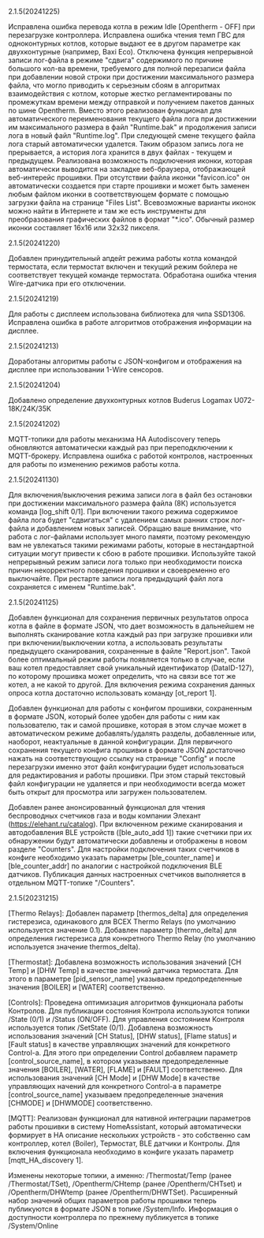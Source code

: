 2.1.5(20241225)

Исправлена ошибка перевода котла в режим Idle [Opentherm - OFF] при перезагрузке контроллера. Исправлена ошибка чтения темп ГВС для одноконтурных котлов, которые выдают ее в другом параметре как двухконтурные (например, Baxi Eco). Отключена функция непрерывной записи лог-файла в режиме "сдвига" содержимого по причине большого кол-ва времени, требуемого для полной перезаписи файла при добавлении новой строки при достижении максимального размера файла, что могло приводить к серьезным сбоям в алгоритмах взаимодействия с котлом, которые жестко регламентированы по промежуткам времени между отправкой и получением пакетов данных по шине Opentherm. Вместо этого реализован функционал для автоматического переименования текущего файла лога при достижении им максимального размера в файл "Runtime.bak" и продолжения записи лога в новый файл "Runtime.log". При следующей смене текущего файла лога старый автоматически удалется. Таким образом запись лога не прерывается, а история лога хранится в двух файлах - текущем и предыдущем. Реализована возможность подключения иконки, которая автоматически выводится на закладке веб-браузера, отображающей веб-интерейс прошивки. При отсутствии файла иконки "favicon.ico" он автоматически создается при старте прошивки и может быть заменен любым файлом иконки в соответствующем формате с помощью загрузки файла на странице "Files List". Всевозможные варианты иконок можно найти в Интернете и там же есть инструменты для преобразования графических файлов в формат "*.ico". Обычный размер иконки составляет 16х16 или 32х32 пикселя.

2.1.5(20241220)

Добавлен принудительный апдейт режима работы котла командой термостата, если термостат включен и текущий режим бойлера не соответствует текущей команде термостата. Обработана ошибка чтения Wire-датчика при его отключении.

2.1.5(20241219)

Для работы с дисплеем использована библиотека для чипа SSD1306. Исправлена ошибка в работе алгоритмов отображения информации на дисплее.

2.1.5(20241213)

Доработаны алгоритмы работы с JSON-конфигом и отображения на дисплее при использовании 1-Wire сенсоров.

2.1.5(20241204)

Добавлено определение двухконтурных котлов Buderus Logamax U072-18K/24K/35K
	
2.1.5(20241202)

MQTT-топики для работы механизма HA Autodiscovery теперь обновляются автоматически каждый раз при переподключении к MQTT-брокеру. Исправлена ошибка с работой контролов, настроенных для работы по изменению режимов работы котла.

2.1.5(20241130)

Для включения/выключения режима записи лога в файл без остановки при достижении максимального размера файла (8К) используется команда [log_shift 0/1]. При включении такого режима содержимое файла лога будет "сдвигаться" с удалением самых ранних строк лог-файла и добавлением новых записей. Обращаю ваше внимание, что работа с лог-файлами использует много памяти, поэтому рекомендую вам не увлекаться такими режимами работы, которые в нестандартной ситуации могут привести к сбою в работе прошивки. Используйте такой непрерывный режим записи лога только при необходимости поиска причин некорректного поведения прошивки и своевременно его выключайте. При рестарте записи лога предыдущий файл лога сохраняется с именем "Runtime.bak".

2.1.5(20241125)

Добавлен функционал для сохранения первичных результатов опроса котла в файле в формате JSON, что дает возможность в дальнейшем не выполнять сканирование котла каждый раз при загрузке прошивки или при включении/выключении котла, а использовать результаты предыдущего сканирования, сохраненные в файле "Report.json". Такой более оптимальный режим работы появляется только в случае, если ваш котел предоставляет свой уникальный идентификатор (DataID-127), по которому прошивка может определить, что на связи все тот же котел, а не какой то другой. Для включения режима сохранения данных опроса котла достаточно использовать команду [ot_report 1].

Добавлен функционал для работы с конфигом прошивки, сохраненным в формате JSON, который более удобен для работы с ним как пользователю, так и самой прошивке, которая в этом случае может в автоматическом режиме добавлять/удалять разделы, добавленные или, наоборот, неактуальные в данной конфигурации. Для первичного сохранения текущего конфига прошивки в формате JSON достаточно нажать на соответствующую ссылку на странице "Config" и после перезагрузки именно этот файл конфигурации будет использоваться для редактирования и работы прошивки. При этом старый текстовый файл конфигурации не удаляется и при необходимости всегда может быть открыт для просмотра или загружен пользователем.

Добавлен ранее анонсированный функционал для чтения беспроводных счетчиков газа и воды компании Элехант (https://elehant.ru/catalog). При включенном режиме сканирования и автодобавления BLE устройств ([ble_auto_add 1]) такие счетчики при их обнаружении будут автоматически добавлены и отображены в новом разделе "Counters". Для настройки подключения таких счетчиков в конфиге необходимо указать параметры [ble_counter_name] и [ble_counter_addr] по аналогии с настройкой подключения BLE датчиков. Публикация данных настроенных счетчиков выполняется в отдельном MQTT-топике "/Counters".

2.1.5(20231215)

[Thermo Relays]:
Добавлен параметр [thermos_delta] для определения гистерезиса, одинакового для ВСЕХ Thermo Relays (по умолчанию используется значение 0.1). Добавлен параметр [thermo_delta] для определения гистерезиса для конкретного Thermo Relay (по умолчанию используется значение thermos_delta).

[Thermostat]:
Добавлена возможность использования значений [CH Temp] и [DHW Temp] в качестве значений датчика термостата. Для этого в 
параметре [pid_sensor_name] указываем предопределенные значения [BOILER] и [WATER] соответственно.

[Controls]:
Проведена оптимизация алгоритмов функционала работы Контролов. Для публикации состояния Контрола используются топики /State (0/1) и /Status (ON/OFF). Для управления состоянием Контроля используется топик /SetState (0/1).
Добавлена возможность использования значений [CH Status], [DHW status], [Flame status] и [Fault status] в качестве управляющих значений для конкретного Control-а. Для этого при определении Control добавляем параметр [control_source_name], в котором указываем предопределенные значения [BOILER], [WATER], [FLAME] и [FAULT] соответственно. Для использования значений [CH Mode] и [DHW Mode] в качестве управляющих начений для конкретного Control-а в параметре [control_source_name] указываем предопределенные значения [CHMODE] и [DHWMODE] соответственно.

[MQTT]:
Реализован функционал для нативной интеграции параметров работы прошивки в систему HomeAssistant, который автоматически формирует в HA описание нескольких устройств - это собственно сам контроллер, котел (Boiler), Термостат, BLE датчики и Контролы. Для включения функционала необходимо в конфиге указать параметр [mqtt_HA_discovery 1].

Изменены некоторые топики, а именно: /Thermostat/Temp (ранее /Thermostat/TSet), /Opentherm/CHtemp (ранее /Opentherm/CHTset) и /Opentherm/DHWtemp (ранее /Opentherm/DHWTSet).
Расширенный набор значений общих параметров работы прошивки теперь публикуются в формате JSON в топике /System/Info. Информация о доступности контроллера по прежнему публикуется в топике /System/Online

